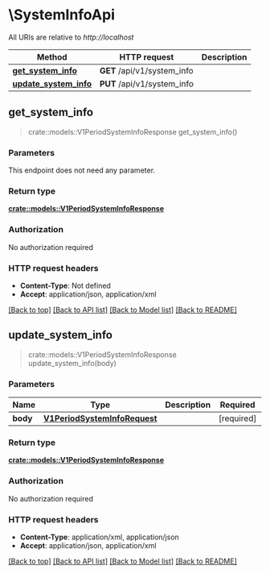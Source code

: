 # \SystemInfoApi

All URIs are relative to *http://localhost*

Method | HTTP request | Description
------------- | ------------- | -------------
[**get_system_info**](SystemInfoApi.md#get_system_info) | **GET** /api/v1/system_info | 
[**update_system_info**](SystemInfoApi.md#update_system_info) | **PUT** /api/v1/system_info | 



## get_system_info

> crate::models::V1PeriodSystemInfoResponse get_system_info()


### Parameters

This endpoint does not need any parameter.

### Return type

[**crate::models::V1PeriodSystemInfoResponse**](v1.SystemInfoResponse.md)

### Authorization

No authorization required

### HTTP request headers

- **Content-Type**: Not defined
- **Accept**: application/json, application/xml

[[Back to top]](#) [[Back to API list]](../README.md#documentation-for-api-endpoints) [[Back to Model list]](../README.md#documentation-for-models) [[Back to README]](../README.md)


## update_system_info

> crate::models::V1PeriodSystemInfoResponse update_system_info(body)


### Parameters


Name | Type | Description  | Required | Notes
------------- | ------------- | ------------- | ------------- | -------------
**body** | [**V1PeriodSystemInfoRequest**](V1PeriodSystemInfoRequest.md) |  | [required] |

### Return type

[**crate::models::V1PeriodSystemInfoResponse**](v1.SystemInfoResponse.md)

### Authorization

No authorization required

### HTTP request headers

- **Content-Type**: application/xml, application/json
- **Accept**: application/json, application/xml

[[Back to top]](#) [[Back to API list]](../README.md#documentation-for-api-endpoints) [[Back to Model list]](../README.md#documentation-for-models) [[Back to README]](../README.md)

